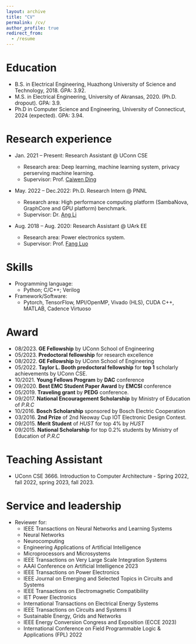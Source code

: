 ```yaml
---
layout: archive
title: "CV"
permalink: /cv/
author_profile: true
redirect_from:
  - /resume
---
```


Education
======
* B.S. in Electrical Engineering, Huazhong University of Science and Technology, 2018. GPA: 3.92.
* M.S. in Electrical Engineering, University of Akransas, 2020. (Ph.D. dropout). GPA: 3.9. 
* Ph.D in Computer Science and Engineering, University of Connecticut, 2024 (expected). GPA: 3.94. 

Research experience
======
* Jan. 2021 – Present: Research Assistant @ UConn CSE
  * Research area: Deep learning, machine learning system, privacy perserving machine learning. 
  * Supervisor: Prof. [Caiwen Ding](https://caiwending.cse.uconn.edu/)

* May. 2022 – Dec.2022: Ph.D. Research Intern @ PNNL
  * Research area: High performance computing platform (SambaNova,  GraphCore and GPU platform) benchmark.
  * Supervisor: Dr. [Ang Li](https://www.pnnl.gov/people/ang-li)

* Aug. 2018 – Aug. 2020: Research Assistant @ UArk EE
  * Research area: Power electronics system. 
  * Supervisor: Prof. [Fang Luo](https://www.stonybrook.edu/commcms/electrical/people/-core_faculty/luo_fang)

Skills
======
* Programming language:
  * Python; C/C++; Verilog
* Framework/Software:
  * Pytorch, TensorFlow, MPI/OpenMP, Vivado (HLS), CUDA C++, MATLAB, Cadence Virtuoso


Award
======
  * 08/2023. **GE Fellowship** by UConn School of Engineering
  * 05/2023. **Predoctoral fellowship** for research excellence
  * 08/2022. **GE Fellowship** by UConn School of Engineering
  * 05/2022. **Taylor L. Booth predoctoral fellowship** for **top 1** scholarly achievements by UConn CSE. 
  * 10/2021. **Young Fellows Program** by **DAC** conference
  * 09/2020. **Best EMC Student Paper Award** by **EMCSI** conference
  * 05/2019. **Traveling grant** by **PEDG** conference. 
  * 09/2017. **National Encouragement Scholarship** by Ministry of Education of *P.R.C*
  * 10/2016. **Bosch Scholarship** sponsored by Bosch Electric Cooperation
  * 03/2016. **2nd Prize** of 2nd Neoway Cup IOT Electronic Design Contest. 
  * 09/2015. **Merit Student** of *HUST* for top 4% by *HUST*
  * 09/2015. **National Scholarship** for top 0.2% students by Ministry of Education of *P.R.C*
  
Teaching Assistant
======
  * UConn CSE 3666. Introduction to Computer Architecture - Spring 2022, fall 2022, spring 2023, fall 2023.  
  
Service and leadership
======
* Reviewer for: 
  * IEEE Transactions on Neural Networks and Learning Systems
  * Neural Networks
  * Neurocomputing
  * Engineering Applications of Artificial Intelligence
  * Microprocessors and Microsystems
  * IEEE Transactions on Very Large Scale Integration Systems
  * AAAI Conference on Artificial Intelligence 2023
  * IEEE Transactions on Power Electronics
  * IEEE Journal on Emerging and Selected Topics in Circuits and Systems
  * IEEE Transactions on Electromagnetic Compatibility
  * IET Power Electronics
  * International Transactions on Electrical Energy Systems
  * IEEE Transactions on Circuits and Systems II
  * Sustainable Energy, Grids and Networks
  * IEEE Energy Conversion Congress and Exposition (ECCE 2023)
  * International Conference on Field Programmable Logic & Applications (FPL) 2022  
